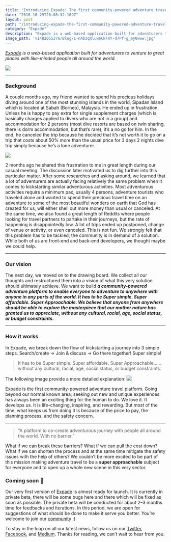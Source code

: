 ```yaml
---
title: "Introducing Expade: The first community-powered adventure travel platform"
date: "2016-10-29T20:08:32.169Z"
layout: post
path: "/introducing-expade-the-first-community-powered-adventure-travel-platform/"
category: "Expade"
description: "Expade is a web-based application built for adventurers to venture to great places with like-minded people all around the world."
image_path: 'v1482055376/Blog/1-nAbzqXluw6CNFmY-d7Pf-g_my0www.jpg'
---
```


*[Expade](https://expade.com) is a web-based application built for adventurers to venture to great places with like-minded people all around the world.*

![](https://res.cloudinary.com/dgbjwyspu/image/upload/v1482055421/Blog/1-1wWt9_6Ft8MSf1DTIA_hUg_teeznw.png)

---

### Background
A couple months ago, my friend wanted to spend his precious holidays diving around one of the most stunning islands in the world, Sipadan Island which is located at Sabah (Borneo), Malaysia. He ended up in frustration. Unless he is happy to pay extra for single supplement charges (which is basically charges applied to divers who are not in a group) and accommodation for 2 persons (most dive resorts are based on twin sharing, there is dorm accommodation, but that’s rare), it’s a no go for him. In the end, he canceled the trip because he decided that it’s not worth it to go on a trip that costs about 50% more than the usual price for 3 days 2 nights dive trip simply because he’s a lone adventurer.

![](https://res.cloudinary.com/dgbjwyspu/image/upload/v1482055379/Blog/1-Yd_RcUlEWt2o3pRAUw-v2A_uazqff.png)

2 months ago he shared this frustration to me in great length during our casual meeting. The discussion later motivated us to dig further into this particular matter. After some researches and asking around, we learned that a lot of adventurers are actually facing relatively the same problem when it comes to kickstarting similar adventurous activities. Most adventurous activities require a minimum pax, usually 4 persons, adventure tourists who traveled alone and wanted to spend their precious travel time on an adventure to some of the most beautiful wonders on earth that God has created for us, will either shell out more money than usual or canceled.
At the same time, we also found a great length of Reddits where people looking for travel partners to partake in their journeys, but the rate of happening is disappointedly low. A lot of trips ended up postponed, change of venue or activity, or even canceled. This is not fun. We strongly felt that this problem has to be tackled, the community is in demand of a solution. While both of us are front-end and back-end developers, we thought maybe we could help.

---

### Our vision
The next day, we moved on to the drawing board. We collect all our thoughts and restructured them into a vision of what this very solution should ultimately achieve. We want to build ***a community-powered adventure platform to enable everyone to adventure to anywhere with anyone in any parts of the world. It has to be Super simple. Super affordable. Super Approachable. We believe that anyone from anywhere should be able to explore the masterpiece that our mother nature has granted us to appreciate, without any cultural, racial, age, social status, or budget constraints.***

---

### How it works
In Expade, we break down the flow of kickstarting a journey into 3 simple steps. Search/create → Join & discuss → Go there together! Super simple!

>It has to be Super simple. Super affordable. Super Approachable……without any cultural, racial, age, social status, or budget constraints.

The following image provide a more detailed explanation:
![](https://res.cloudinary.com/dgbjwyspu/image/upload/v1482055420/Blog/1-sNm8AThRoMxldEECz3zXdA_lynn2v.png)

Expade is the first community-powered adventure travel platform. Going beyond our normal known area, seeking out new and unique experiences has always been an exciting thing for the human to do. We love it. It develops us. It is life-changing, inspiring, and rewarding. But most of the time, what keeps us from doing it is because of the price to pay, the planning process, and the safety concern.

---

>“A platform to co-create adventurous journey with people all around the world. With no barrier.”

What if we can break these barriers? What if we can pull the cost down? What if we can shorten the process and at the same time mitigate the safety issues with the help of others? We couldn’t be more excited to be part of this mission making adventure travel to be a **super approachable** subject for everyone and to open up a whole new scene in this very sector.

### Coming soon 🚀
Our very first version of [Expade](https://expade.com) is almost ready for launch. It is currently in private beta, there will be some bugs here and there which will be fixed as soon as possible. The private beta will be conducted for about 2–3 months time for feedbacks and iterations. In this period, we are open for suggestions of what should be done to make it serve you better. You’re welcome to join our [community](https://forum.expade.com/) :)

To stay in the loop on all our latest news, follow us on our [Twitter](https://twitter.com/expadeCom0), [Facebook](https://www.facebook.com/expadeCom/), and [Medium](https://medium.com/expade). Thanks for reading, we can't wait to hear from you.
